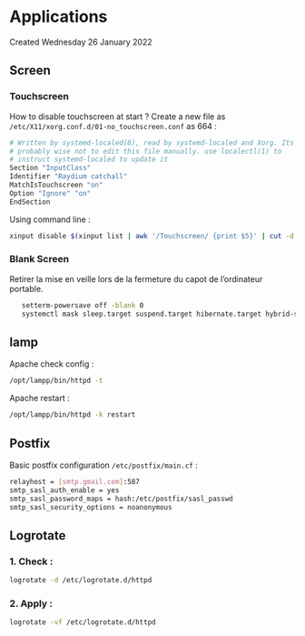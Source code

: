# Applications
Created Wednesday 26 January 2022

Screen
------

### Touchscreen
How to disable touchscreen at start ?
Create a new file as `/etc/X11/xorg.conf.d/01-no_touchscreen.conf` as 664 :

```bash
# Written by systemd-localed(8), read by systemd-localed and Xorg. Its
# probably wise not to edit this file manually. use localectl(1) to
# instruct systemd-localed to update it
Section "InputClass"
Identifier "Raydium catchall"
MatchIsTouchscreen "on"
Option "Ignore" "on"
EndSection
```

Using command line :

```bash
xinput disable $(xinput list | awk '/Touchscreen/ {print $5}' | cut -d "=" -f2)
```

### Blank Screen

Retirer la mise en veille lors de la fermeture du capot de l’ordinateur portable.

```bash
   setterm-powersave off -blank 0
   systemctl mask sleep.target suspend.target hibernate.target hybrid-sleep.target
```

lamp
----
Apache check config :

```bash
/opt/lampp/bin/httpd -t
```

Apache restart :

```bash
/opt/lampp/bin/httpd -k restart
```

Postfix
-------
Basic postfix configuration `/etc/postfix/main.cf` :

```bash
relayhost = [smtp.gmail.com]:587
smtp_sasl_auth_enable = yes
smtp_sasl_password_maps = hash:/etc/postfix/sasl_passwd
smtp_sasl_security_options = noanonymous
```

Logrotate
---------

### 1. Check :

```bash
logrotate -d /etc/logrotate.d/httpd
```

### 2. Apply :
```bash
logrotate -vf /etc/logrotate.d/httpd
```

